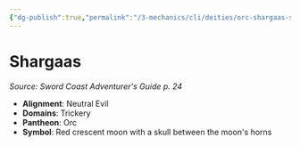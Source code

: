 ```yaml
---
{"dg-publish":true,"permalink":"/3-mechanics/cli/deities/orc-shargaas-scag/","tags":["ttrpg-cli/compendium/src/5e/scag","ttrpg-cli/deity/orc","ttrpg-cli/domain/trickery"],"noteIcon":""}
---
```


# Shargaas
*Source: Sword Coast Adventurer's Guide p. 24* 

- **Alignment**: Neutral Evil
- **Domains**: Trickery
- **Pantheon**: Orc
- **Symbol**: Red crescent moon with a skull between the moon's horns